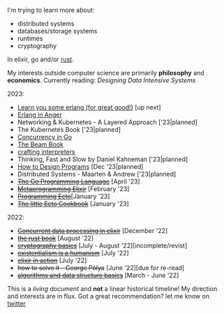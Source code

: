 I'm trying to learn more about:

- distributed systems
- databases/storage systems
- runtimes
- cryptography

In elixir, go and/or [rust](https://www.rust-lang.org/).

My interests outside computer science are primarily **philosophy** and **economics**.
Currently reading:  _Designing Data Intensive Systems_

2023:

- [Learn you some erlang (for great good!)](https://learnyousomeerlang.com/content) [up next]
- [Erlang in Anger](https://www.erlang-in-anger.com/)
- Networking & Kubernetes - A Layered Approach ['23|planned]
- The Kubernetes Book ['23|planned]
- [Concurrency in Go](https://www.oreilly.com/library/view/concurrency-in-go/9781491941294/)
- [The Beam Book](https://github.com/happi/theBeamBook)
- [crafting interpreters](https://craftinginterpreters.com/)
- Thinking, Fast and Slow by Daniel Kahneman ['23|planned]
- [How to Design Programs](https://htdp.org/) [Dec '23|planned]
- Distributed Systems - Maarten & Andrew ['23|planned]
- ~~[The Go Programming Language](https://www.gopl.io/)~~ [April '23]
- ~~[Metaprogramming Elixir](https://pragprog.com/titles/cmelixir/metaprogramming-elixir/)~~ [February '23]
- ~~[Programming Ecto](https://pragprog.com/titles/wmecto/programming-ecto/)~~[January '23]
- ~~[The little Ecto Cookbook](https://dashbit.co/ebooks/the-little-ecto-cookbook)~~ [January '23]

2022:

- ~~[Concurrent data processing in elixir](https://pragprog.com/titles/sgdpelixir/concurrent-data-processing-in-elixir/)~~ [December '22]
- ~~[the rust book](https://github.com/hailelagi/rustacea)~~ [August '22]
- ~~[cryptography basics](https://github.com/hailelagi/matasano)~~ [July - August '22][incomplete/revist]
- ~~[existentialism is a humanism](https://www.goodreads.com/book/show/51985.Existentialism_is_a_Humanism)~~ [July '22]
- ~~[elixir in action](https://www.notion.so/Elixir-in-Action-Book-review-27ff4cbe67f140a688637e1422f11641)~~ [July '22]
- ~~how to solve it - George Pólya~~ [June '22][due for re-read]
- ~~[algorithms and data structure basics](https://runestone.academy/ns/books/published/pythonds/index.html)~~ [March - June '22]

This is a _living document_ and **not** a linear historical timeline! My direction and interests are in flux. Got a great recommendation? let me know on [twitter](https://www.twitter.com/haile_lagi)
